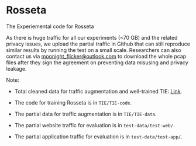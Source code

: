 # Rosseta
The Experiemental code for Rosseta

As there is huge traffic for all our experiments (~70 GB) and the related privacy issues, we upload the partial traffic in Github that can still reproduce similar results by running the test on a small scale. Researchers can also contact us via <moonight_flicker@outlook.com> to download the whole pcap files after they sign the agreement on preventing data misusing and privacy leakage. 

Note:

- Total cleaned data for traffic augmentation and well-trained TIE: [Link](https://drive.google.com/drive/folders/1WXfdj6egfa593sgGWvoNHfULnWOvKeUY?usp=sharing).

- The code for training Rosseta is in `TIE/TIE-code`.

- The partial data for traffic augmentation is in `TIE/TIE-data`.

- The partial website traffic for evaluation is in `test-data/test-web/`.

- The partial application traffic for evaluation is in `test-data/test-app/`.

